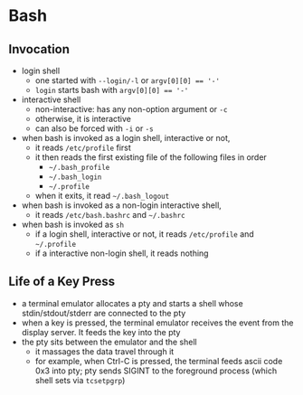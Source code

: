 Bash
====

## Invocation

- login shell
  - one started with `--login/-l` or `argv[0][0] == '-'`
  - `login` starts bash with `argv[0][0] == '-'`
- interactive shell
  - non-interactive: has any non-option argument or `-c`
  - otherwise, it is interactive
  - can also be forced with `-i` or `-s`
- when bash is invoked as a login shell, interactive or not,
  - it reads `/etc/profile` first
  - it then reads the first existing file of the following files in order
    - `~/.bash_profile`
    - `~/.bash_login`
    - `~/.profile`
  - when it exits, it read `~/.bash_logout`
- when bash is invoked as a non-login interactive shell,
  - it reads `/etc/bash.bashrc` and `~/.bashrc`
- when bash is invoked as `sh`
  - if a login shell, interactive or not, it reads `/etc/profile` and
    `~/.profile`
  - if a interactive non-login shell, it reads nothing

## Life of a Key Press

- a terminal emulator allocates a pty and starts a shell whose
  stdin/stdout/stderr are connected to the pty
- when a key is pressed, the terminal emulator receives the event from the
  display server.  It feeds the key into the pty
- the pty sits between the emulator and the shell
  - it massages the data travel through it
  - for example, when Ctrl-C is pressed, the terminal feeds ascii code 0x3
    into pty; pty sends SIGINT to the foreground process (which shell sets via
    `tcsetpgrp`)
